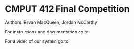 # CMPUT 412 Final Competition
Authors: Revan MacQueen, Jordan McCarthy

For instructions and documentation go to:

For a video of our system go to:

